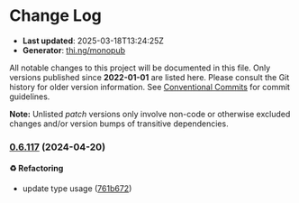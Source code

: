 # Change Log

- **Last updated**: 2025-03-18T13:24:25Z
- **Generator**: [thi.ng/monopub](https://thi.ng/monopub)

All notable changes to this project will be documented in this file.
Only versions published since **2022-01-01** are listed here.
Please consult the Git history for older version information.
See [Conventional Commits](https://conventionalcommits.org/) for commit guidelines.

**Note:** Unlisted _patch_ versions only involve non-code or otherwise excluded changes
and/or version bumps of transitive dependencies.

### [0.6.117](https://github.com/thi-ng/umbrella/tree/@thi.ng/simd@0.6.117) (2024-04-20)

#### ♻️ Refactoring

- update type usage ([761b672](https://github.com/thi-ng/umbrella/commit/761b672))

